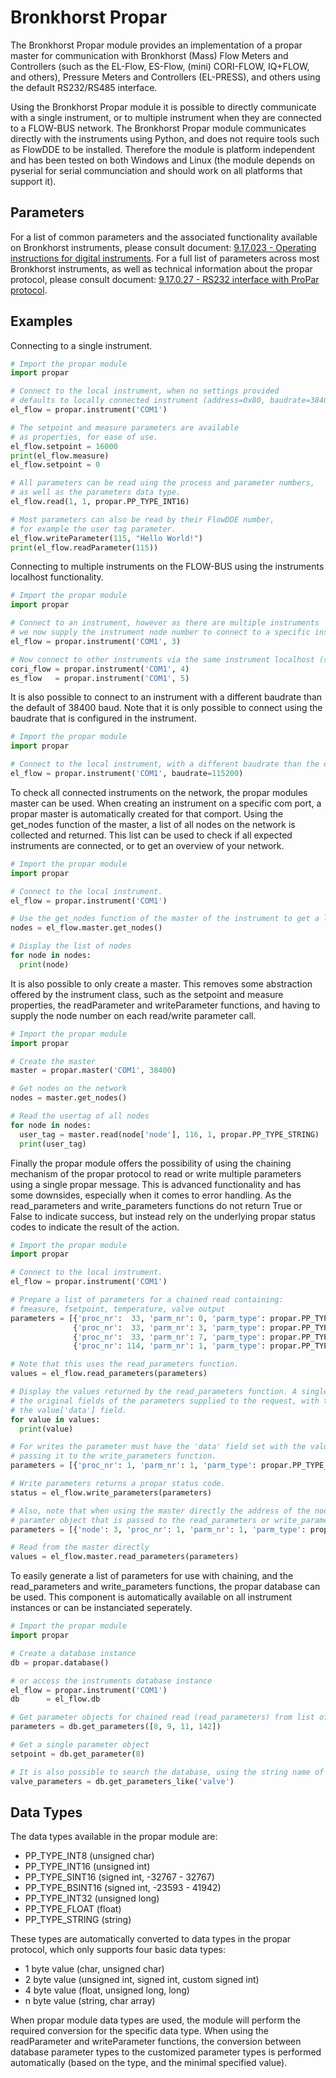 # Bronkhorst Propar
The Bronkhorst Propar module provides an implementation of a propar master for communication with Bronkhorst (Mass) Flow Meters and Controllers (such as the EL-Flow, ES-Flow, (mini) CORI-FLOW, IQ+FLOW, and others), Pressure Meters and Controllers (EL-PRESS), and others using the default RS232/RS485 interface. 

Using the Bronkhorst Propar module it is possible to directly communicate with a single instrument, or to multiple instrument when they are connected to a FLOW-BUS network. The Bronkhorst Propar module communicates directly with the instruments using Python, and does not require tools such as FlowDDE to be installed. Therefore the module is platform independent and has been tested on both Windows and Linux (the module depends on pyserial for serial communciation and should work on all platforms that support it).

## Parameters
For a list of common parameters and the associated functionality available on Bronkhorst instruments, please consult document: [9.17.023 - Operating instructions for digital instruments](https://www.bronkhorst.com/getmedia/ad6a26ef-e33f-4424-b375-21d5811e3b04/917023-Manual-operation-instructions-digital-instruments).
For a full list of parameters across most Bronkhorst instruments, as well as technical information about the propar protocol, please consult document: [9.17.0.27 - RS232 interface with ProPar protocol](https://www.bronkhorst.com/getmedia/77a1438f-e547-4a79-95ad-53e81fd38a97/917027-Manual-RS232-interface).

## Examples
Connecting to a single instrument.
```python
# Import the propar module
import propar

# Connect to the local instrument, when no settings provided 
# defaults to locally connected instrument (address=0x80, baudrate=38400)
el_flow = propar.instrument('COM1')

# The setpoint and measure parameters are available 
# as properties, for ease of use.
el_flow.setpoint = 16000
print(el_flow.measure)
el_flow.setpoint = 0

# All parameters can be read uing the process and parameter numbers,
# as well as the parameters data type. 
el_flow.read(1, 1, propar.PP_TYPE_INT16)

# Most parameters can also be read by their FlowDDE number, 
# for example the user tag parameter.
el_flow.writeParameter(115, "Hello World!")
print(el_flow.readParameter(115))
```

Connecting to multiple instruments on the FLOW-BUS using the instruments localhost functionality.
```python
# Import the propar module
import propar

# Connect to an instrument, however as there are multiple instruments
# we now supply the instrument node number to connect to a specific instrument.
el_flow = propar.instrument('COM1', 3)

# Now connect to other instruments via the same instrument localhost (same serial port)
cori_flow = propar.instrument('COM1', 4)
es_flow   = propar.instrument('COM1', 5)
```

It is also possible to connect to an instrument with a different baudrate than the default of 38400 baud. Note that it is only possible to connect using the baudrate that is configured in the instrument.
```python
# Import the propar module
import propar

# Connect to the local instrument, with a different baudrate than the default (38400)
el_flow = propar.instrument('COM1', baudrate=115200)
```

To check all connected instruments on the network, the propar modules master can be used. When creating an instrument on a specific com port, a propar master is automatically created for that comport. Using the get_nodes function of the master, a list of all nodes on the network is collected and returned. This list can be used to check if all expected instruments are connected, or to get an overview of your network.
```python
# Import the propar module
import propar

# Connect to the local instrument.
el_flow = propar.instrument('COM1')

# Use the get_nodes function of the master of the instrument to get a list of instruments on the network
nodes = el_flow.master.get_nodes()

# Display the list of nodes
for node in nodes:
  print(node)
```

It is also possible to only create a master. This removes some abstraction offered by the instrument class, such as the setpoint and measure properties, the readParameter and writeParameter functions, and having to supply the node number on each read/write parameter call. 
```python
# Import the propar module
import propar

# Create the master
master = propar.master('COM1', 38400)

# Get nodes on the network
nodes = master.get_nodes()

# Read the usertag of all nodes
for node in nodes:
  user_tag = master.read(node['node'], 116, 1, propar.PP_TYPE_STRING)
  print(user_tag)
```

Finally the propar module offers the possibility of using the chaining mechanism of the propar protocol to read or write multiple parameters using a single propar message. This is advanced functionality and has some downsides, especially when it comes to error handling. As the read_parameters and write_parameters functions do not return True or False to indicate success, but instead rely on the underlying propar status codes to indicate the result of the action.
```python
# Import the propar module
import propar

# Connect to the local instrument.
el_flow = propar.instrument('COM1')

# Prepare a list of parameters for a chained read containing: 
# fmeasure, fsetpoint, temperature, valve output
parameters = [{'proc_nr':  33, 'parm_nr': 0, 'parm_type': propar.PP_TYPE_FLOAT},
              {'proc_nr':  33, 'parm_nr': 3, 'parm_type': propar.PP_TYPE_FLOAT},
              {'proc_nr':  33, 'parm_nr': 7, 'parm_type': propar.PP_TYPE_FLOAT},
              {'proc_nr': 114, 'parm_nr': 1, 'parm_type': propar.PP_TYPE_INT32}]

# Note that this uses the read_parameters function.
values = el_flow.read_parameters(parameters)

# Display the values returned by the read_parameters function. A single 'value' includes 
# the original fields of the parameters supplied to the request, with the data stored in 
# the value['data'] field.
for value in values:
  print(value)

# For writes the parameter must have the 'data' field set with the value to write when
# passing it to the write_parameters function.
parameters = [{'proc_nr': 1, 'parm_nr': 1, 'parm_type': propar.PP_TYPE_INT16, 'data': 32000}]

# Write parameters returns a propar status code.
status = el_flow.write_parameters(parameters)

# Also, note that when using the master directly the address of the node must be set in the
# paramter object that is passed to the read_parameters or write_parameters function
parameters = [{'node': 3, 'proc_nr': 1, 'parm_nr': 1, 'parm_type': propar.PP_TYPE_INT16}]

# Read from the master directly
values = el_flow.master.read_parameters(parameters)
```

To easily generate a list of parameters for use with chaining, and the read_parameters and write_parameters functions, the propar database can be used. This component is automatically available on all instrument instances or can be instanciated seperately.
```python
# Import the propar module
import propar

# Create a database instance
db = propar.database()

# or access the instruments database instance
el_flow = propar.instrument('COM1')
db      = el_flow.db

# Get parameter objects for chained read (read_parameters) from list of FlowDDE numbers
parameters = db.get_parameters([8, 9, 11, 142])

# Get a single parameter object
setpoint = db.get_parameter(8)

# It is also possible to search the database, using the string name of the parameter
valve_parameters = db.get_parameters_like('valve')
```

## Data Types
The data types available in the propar module are:
  * PP_TYPE_INT8  (unsigned char)
  * PP_TYPE_INT16 (unsigned int)
  * PP_TYPE_SINT16 (signed int, -32767 - 32767)
  * PP_TYPE_BSINT16 (signed int, -23593 - 41942)
  * PP_TYPE_INT32 (unsigned long)
  * PP_TYPE_FLOAT (float)
  * PP_TYPE_STRING (string)

These types are automatically converted to data types in the propar protocol, which only supports four basic data types:
  * 1 byte value (char, unsigned char)
  * 2 byte value (unsigned int, signed int, custom signed int)
  * 4 byte value (float, unsigned long, long)
  * n byte value (string, char array)

 When propar module data types are used, the module will perform the required conversion for the specific data type. When using the readParameter and writeParameter functions, the conversion between database parameter types to the customized parameter types is performed automatically (based on the type, and the minimal specified value). 